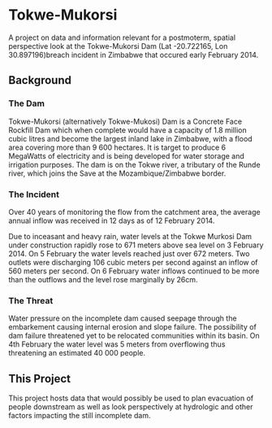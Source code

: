 Tokwe-Mukorsi
=============

A project on data and information relevant for a postmoterm, spatial perspective look at the Tokwe-Mukorsi Dam (Lat -20.722165, Lon 30.897196)breach incident in Zimbabwe that occured early February 2014.

## Background
### The Dam
Tokwe-Mukorsi (alternatively Tokwe-Mukosi) Dam is a Concrete Face Rockfill Dam which when complete would have a capacity of 1.8 million cubic litres and become the largest inland lake in Zimbabwe, with a flood area covering more than 9 600 hectares. It is target to produce 6 MegaWatts of electricity and is being developed for water storage and irrigation purposes. The dam is on the Tokwe river, a tributary of the Runde river, which joins the Save at the Mozambique/Zimbabwe border.

### The Incident
Over 40 years of monitoring the flow from the catchment area, the average annual inflow was received in 12 days as of 12 February 2014. 

Due to inceasant and heavy rain, water levels at the Tokwe Murkosi Dam under construction rapidly rose to 671 meters above sea level on 3 February 2014. On 5 February the water levels reached just over 672 meters. Two outlets were discharging 106 cubic meters per second against an inflow of 560 meters per second. On 6 February water inflows continued to be more than the outflows and the level rose marginally by 26cm.

### The Threat
Water pressure on the incomplete dam caused seepage through the embarkement causing internal erosion and slope failure. The possibility of dam failure threatened yet to be relocated communities within its basin. On 4th February the water level was 5 meters from overflowing thus threatening an estimated 40 000 people.

## This Project
This project hosts data that would possibly be used to plan evacuation of people downstream as well as look perspectively at hydrologic and other factors impacting the still incomplete dam.